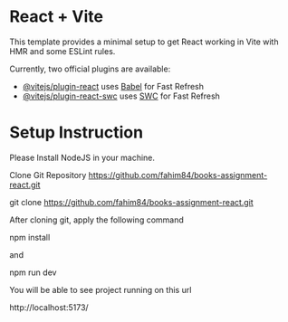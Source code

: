 # React + Vite

This template provides a minimal setup to get React working in Vite with HMR and some ESLint rules.

Currently, two official plugins are available:

- [@vitejs/plugin-react](https://github.com/vitejs/vite-plugin-react/blob/main/packages/plugin-react/README.md) uses [Babel](https://babeljs.io/) for Fast Refresh
- [@vitejs/plugin-react-swc](https://github.com/vitejs/vite-plugin-react-swc) uses [SWC](https://swc.rs/) for Fast Refresh

# Setup Instruction

Please Install NodeJS in your machine.

Clone Git Repository https://github.com/fahim84/books-assignment-react.git

git clone https://github.com/fahim84/books-assignment-react.git

After cloning git, apply the following command

npm install

and

npm run dev

You will be able to see project running on this url

http://localhost:5173/
